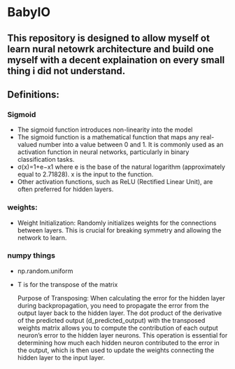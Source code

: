 # BabyIO


## This repository is designed to allow myself ot learn nural netowrk architecture and build one myself with a decent explaination on every small thing i did not understand.

## Definitions:
### Sigmoid
- The sigmoid function introduces non-linearity into the model
- The sigmoid function is a mathematical function that maps any real-valued number into a value between 0 and 1. It is commonly used as an activation function in neural networks, particularly in binary classification tasks.
- σ(x)=1+e−x1​ where e is the base of the natural logarithm (approximately equal to 2.71828). x is the input to the function.
- Other activation functions, such as ReLU (Rectified Linear Unit), are often preferred for hidden layers.

### weights:
- Weight Initialization: Randomly initializes weights for the connections between layers. This is crucial for breaking symmetry and allowing the network to learn.

### numpy things
- np.random.uniform
- T is for the transpose of the matrix

     Purpose of Transposing: When calculating the error for the hidden layer during backpropagation, you need to propagate the error from the output layer back to the hidden layer. The dot product of the derivative of the predicted output (d_predicted_output) with the transposed weights matrix allows you to compute the contribution of each output neuron’s error to the hidden layer neurons. This operation is essential for determining how much each hidden neuron contributed to the error in the output, which is then used to update the weights connecting the hidden layer to the input layer.
